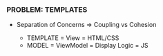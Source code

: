 ### PROBLEM: TEMPLATES

* Separation of Concerns => Coupling vs Cohesion

  * TEMPLATE = View = HTML/CSS
  * MODEL = ViewModel = Display Logic = JS
